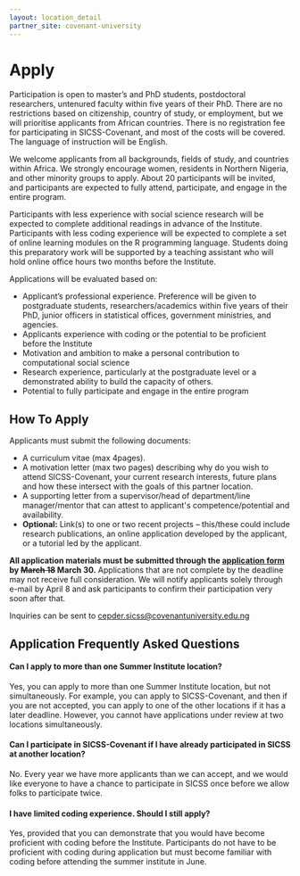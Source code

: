 ```yaml
---
layout: location_detail
partner_site: covenant-university
---
```


# Apply



Participation is open to master’s and PhD students, postdoctoral researchers, untenured faculty within five years of their PhD. There are no restrictions based on citizenship, country of study, or employment, but we will prioritise applicants from African countries. There is no registration fee for participating in SICSS-Covenant, and most of the costs will be covered. The language of instruction will be English.

We welcome applicants from all backgrounds, fields of study, and countries within Africa. We strongly encourage women, residents in Northern Nigeria, and other minority groups to apply. About 20 participants will be invited, and participants are expected to fully attend, participate, and engage in the entire program.

Participants with less experience with social science research will be expected to complete additional readings in advance of the Institute. Participants with less coding experience will be expected to complete a set of online learning modules on the R programming language. Students doing this preparatory work will be supported by a teaching assistant who will hold online office hours two months before the Institute.

Applications will be evaluated based on: 
-	Applicant’s professional experience. Preference will be given to postgraduate students, researchers/academics within five years of their PhD, junior officers in statistical offices, government ministries, and agencies.
-	Applicants experience with coding or the potential to be proficient before the Institute
-	Motivation and ambition to make a personal contribution to computational social science
-	Research experience, particularly at the postgraduate level or a demonstrated ability to build the capacity of others.
-	Potential to fully participate and engage in the entire program


## How To Apply

Applicants must submit the following documents:

-	A curriculum vitae (max 4pages).
-	A motivation letter (max two pages) describing why do you wish to attend SICSS-Covenant, your current research interests, future plans and how these intersect with the goals of this partner location.
-	A supporting letter from a supervisor/head of department/line manager/mentor that can attest to applicant's competence/potential and availability.
-	**Optional:** Link(s) to one or two recent projects – this/these could include research publications, an online application developed by the applicant, or a tutorial led by the applicant.

**All application materials must be submitted through the [application form](https://forms.gle/QAZXpjg1HEEZo4bj6) by <s>March 18</s> March 30.** Applications that are not complete by the deadline may not receive full consideration. We will notify applicants solely through e-mail by April 8 and ask participants to confirm their participation very soon after that.

Inquiries can be sent to cepder.sicss@covenantuniversity.edu.ng

## Application Frequently Asked Questions

#### Can I apply to more than one Summer Institute location?

Yes, you can apply to more than one Summer Institute location, but not simultaneously. For example, you can apply to SICSS-Covenant, and then if you are not accepted, you can apply to one of the other locations if it has a later deadline. However, you cannot have applications under review at two locations simultaneously.

#### Can I participate in SICSS-Covenant if I have already participated in SICSS at another location?

No. Every year we have more applicants than we can accept, and we would like everyone to have a chance to participate in SICSS once before we allow folks to participate twice.

#### I have limited coding experience. Should I still apply?

Yes, provided that you can demonstrate that you would have become proficient with coding before the Institute. Participants do not have to be proficient with coding during application but must become familiar with coding before attending the summer institute in June.
